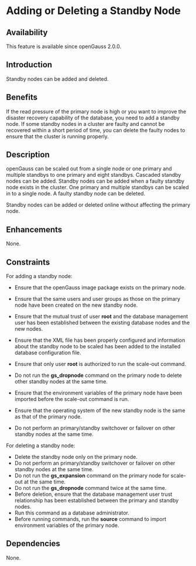 # Adding or Deleting a Standby Node<a name="EN-US_TOPIC_0000001152075185"></a>

## Availability<a name="section118411122194813"></a>

This feature is available since openGauss 2.0.0.

## Introduction<a name="section13375160194919"></a>

Standby nodes can be added and deleted.

## Benefits<a name="section19340161511499"></a>

If the read pressure of the primary node is high or you want to improve the disaster recovery capability of the database, you need to add a standby node. If some standby nodes in a cluster are faulty and cannot be recovered within a short period of time, you can delete the faulty nodes to ensure that the cluster is running properly.

## Description<a name="section54601932194912"></a>

openGauss can be scaled out from a single node or one primary and multiple standbys to one primary and eight standbys. Cascaded standby nodes can be added. Standby nodes can be added when a faulty standby node exists in the cluster. One primary and multiple standbys can be scaled in to a single node. A faulty standby node can be deleted.

Standby nodes can be added or deleted online without affecting the primary node.

## Enhancements<a name="section1658716245019"></a>

None.

## Constraints<a name="section13118121915014"></a>

For adding a standby node:

-   Ensure that the openGauss image package exists on the primary node.

-   Ensure that the same users and user groups as those on the primary node have been created on the new standby node.

-   Ensure that the mutual trust of user  **root**  and the database management user has been established between the existing database nodes and the new nodes.

-   Ensure that the XML file has been properly configured and information about the standby node to be scaled has been added to the installed database configuration file.

-   Ensure that only user  **root**  is authorized to run the scale-out command.

-   Do not run the  **gs\_dropnode**  command on the primary node to delete other standby nodes at the same time.
-   Ensure that the environment variables of the primary node have been imported before the scale-out command is run.

-   Ensure that the operating system of the new standby node is the same as that of the primary node.

-   Do not perform an primary/standby switchover or failover on other standby nodes at the same time.

For deleting a standby node:

-   Delete the standby node only on the primary node.
-   Do not perform an primary/standby switchover or failover on other standby nodes at the same time.
-   Do not run the  **gs\_expansion**  command on the primary node for scale-out at the same time.
-   Do not run the  **gs\_dropnode**  command twice at the same time.
-   Before deletion, ensure that the database management user trust relationship has been established between the primary and standby nodes.
-   Run this command as a database administrator.
-   Before running commands, run the  **source**  command to import environment variables of the primary node.

## Dependencies<a name="section24082349505"></a>

None.

